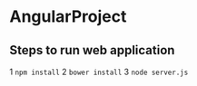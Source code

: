 AngularProject
==============

## Steps to run web application

1 `npm install`
2 `bower install`
3 `node server.js`